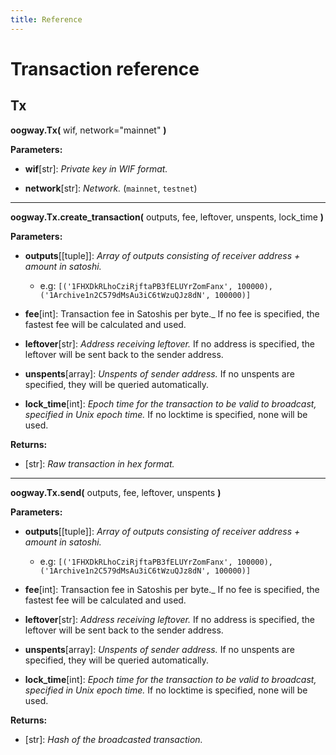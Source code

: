```yaml
---
title: Reference
---
```


# Transaction reference

## Tx

**oogway.Tx(** wif, network="mainnet" **)**

**Parameters:**
* **wif**[str]: _Private key in WIF format._

* **network**[str]: _Network._ (`mainnet`, `testnet`)

---------

**oogway.Tx.create_transaction(** outputs, fee, leftover, unspents, lock_time **)**

**Parameters:**
* **outputs**[[tuple]]: _Array of outputs consisting of receiver address + amount in satoshi._
    * e.g: ```[('1FHXDkRLhoCziRjftaPB3fELUYrZomFanx', 100000), ('1Archive1n2C579dMsAu3iC6tWzuQJz8dN', 100000)] ```

* **fee**[int]: Transaction fee in Satoshis per byte._ If no fee is specified, the fastest fee will be calculated and used.
* **leftover**[str]: _Address receiving leftover._ If no address is specified, the leftover will be sent back to the sender address.
* **unspents**[array]: _Unspents of sender address._ If no unspents are specified, they will be queried automatically.
* **lock_time**[int]: _Epoch time for the transaction to be valid to broadcast, specified in Unix epoch time._ If no locktime is specified, none will be used.

**Returns:**
* [str]: _Raw transaction in hex format._

---------

**oogway.Tx.send(** outputs, fee, leftover, unspents **)**

**Parameters:**
* **outputs**[[tuple]]: _Array of outputs consisting of receiver address + amount in satoshi._
    * e.g: ```[('1FHXDkRLhoCziRjftaPB3fELUYrZomFanx', 100000), ('1Archive1n2C579dMsAu3iC6tWzuQJz8dN', 100000)] ```

* **fee**[int]: Transaction fee in Satoshis per byte._ If no fee is specified, the fastest fee will be calculated and used.
* **leftover**[str]: _Address receiving leftover._ If no address is specified, the leftover will be sent back to the sender address.
* **unspents**[array]: _Unspents of sender address._ If no unspents are specified, they will be queried automatically.
* **lock_time**[int]: _Epoch time for the transaction to be valid to broadcast, specified in Unix epoch time._ If no locktime is specified, none will be used.

**Returns:**
* [str]: _Hash of the broadcasted transaction._